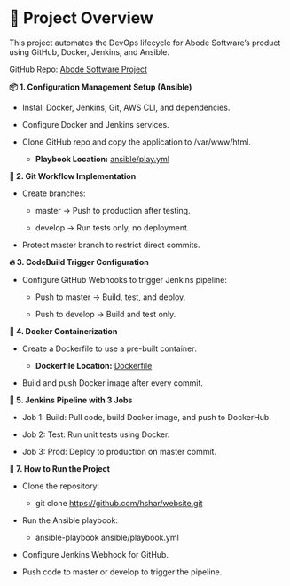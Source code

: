 # 🚀 Project Overview

This project automates the DevOps lifecycle for Abode Software’s product using GitHub, Docker, Jenkins, and Ansible.

GitHub Repo: [Abode Software Project](https://github.com/hshar/website.git )

**📦 1. Configuration Management Setup (Ansible)**
- Install Docker, Jenkins, Git, AWS CLI, and dependencies.

- Configure Docker and Jenkins services.

- Clone GitHub repo and copy the application to /var/www/html.

   - **Playbook Location:** [ansible/play.yml](https://github.com/)

**🔀 2. Git Workflow Implementation**
- Create branches:

   - master → Push to production after testing.

   - develop → Run tests only, no deployment.

- Protect master branch to restrict direct commits.

**🔥 3. CodeBuild Trigger Configuration**
- Configure GitHub Webhooks to trigger Jenkins pipeline:

   - Push to master → Build, test, and deploy.

   - Push to develop → Build and test only.

**🐳 4. Docker Containerization**
- Create a Dockerfile to use a pre-built container:

   - **Dockerfile Location:** [Dockerfile](https://github.com/)

- Build and push Docker image after every commit.

**📝 5. Jenkins Pipeline with 3 Jobs**

- Job 1: Build: Pull code, build Docker image, and push to DockerHub.

- Job 2: Test: Run unit tests using Docker.

- Job 3: Prod: Deploy to production on master commit.

**🎯 7. How to Run the Project**
- Clone the repository:
  
   - git clone https://github.com/hshar/website.git
   
- Run the Ansible playbook:
  
   - ansible-playbook ansible/playbook.yml
     
- Configure Jenkins Webhook for GitHub.

- Push code to master or develop to trigger the pipeline.



